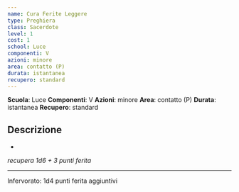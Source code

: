 ```yaml
---
name: Cura Ferite Leggere
type: Preghiera
class: Sacerdote
level: 1
cost: 1
school: Luce
componenti: V
azioni: minore
area: contatto (P)
durata: istantanea
recupero: standard
---
```

**Scuola**: Luce
**Componenti**: V
**Azioni**: minore
**Area**: contatto (P)
**Durata**: istantanea
**Recupero**: standard

**Descrizione**
-

-

*recupera 1d6 + 3 punti ferita*

---

Infervorato: 1d4 punti ferita aggiuntivi